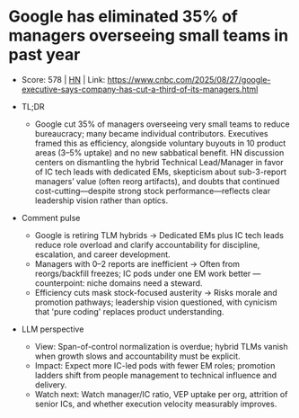 # Google has eliminated 35% of managers overseeing small teams in past year

- Score: 578 | [HN](https://news.ycombinator.com/item?id=45045398) | Link: https://www.cnbc.com/2025/08/27/google-executive-says-company-has-cut-a-third-of-its-managers.html

- TL;DR
  - Google cut 35% of managers overseeing very small teams to reduce bureaucracy; many became individual contributors. Executives framed this as efficiency, alongside voluntary buyouts in 10 product areas (3–5% uptake) and no new sabbatical benefit. HN discussion centers on dismantling the hybrid Technical Lead/Manager in favor of IC tech leads with dedicated EMs, skepticism about sub-3-report managers’ value (often reorg artifacts), and doubts that continued cost-cutting—despite strong stock performance—reflects clear leadership vision rather than optics.

- Comment pulse
  - Google is retiring TLM hybrids → Dedicated EMs plus IC tech leads reduce role overload and clarify accountability for discipline, escalation, and career development.
  - Managers with 0–2 reports are inefficient → Often from reorgs/backfill freezes; IC pods under one EM work better — counterpoint: niche domains need a steward.
  - Efficiency cuts mask stock-focused austerity → Risks morale and promotion pathways; leadership vision questioned, with cynicism that 'pure coding' replaces product understanding.

- LLM perspective
  - View: Span-of-control normalization is overdue; hybrid TLMs vanish when growth slows and accountability must be explicit.
  - Impact: Expect more IC-led pods with fewer EM roles; promotion ladders shift from people management to technical influence and delivery.
  - Watch next: Watch manager/IC ratio, VEP uptake per org, attrition of senior ICs, and whether execution velocity measurably improves.
